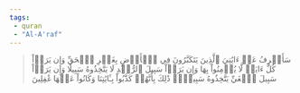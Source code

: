 ```yaml
---
tags: 
 - quran 
 - "Al-A'raf"
---
```


> سَأَصۡرِفُ عَنۡ ءَايَٰتِيَ ٱلَّذِينَ يَتَكَبَّرُونَ فِي ٱلۡأَرۡضِ بِغَيۡرِ ٱلۡحَقِّ وَإِن يَرَوۡاْ كُلَّ ءَايَةٖ لَّا يُؤۡمِنُواْ بِهَا وَإِن يَرَوۡاْ سَبِيلَ ٱلرُّشۡدِ لَا يَتَّخِذُوهُ سَبِيلٗا وَإِن يَرَوۡاْ سَبِيلَ ٱلۡغَيِّ يَتَّخِذُوهُ سَبِيلٗاۚ ذَٰلِكَ بِأَنَّهُمۡ كَذَّبُواْ بِـَٔايَٰتِنَا وَكَانُواْ عَنۡهَا غَٰفِلِينَ
